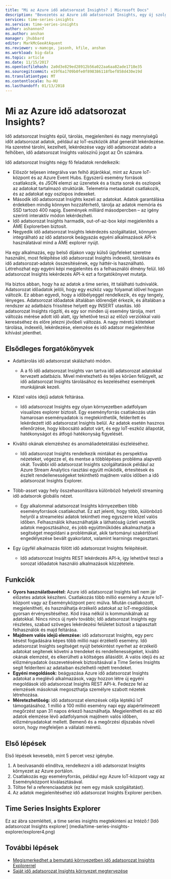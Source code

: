 ```yaml
---
title: "Mi az Azure idő adatsorozat Insights? | Microsoft Docs"
description: "Bevezetés az Azure idő adatsorozat Insights, egy új szolgáltatás idő adatsorozat adatelemzés és az IoT-megoldások."
services: time-series-insights
ms.service: time-series-insights
author: ashannon7
ms.author: anshan
manager: jhubbard
editor: MarkMcGeeAtAquent
ms.reviewer: v-mamcge, jasonh, kfile, anshan
ms.workload: big-data
ms.topic: article
ms.date: 11/15/2017
ms.openlocfilehash: 2a0d3e829ed28912b56a022aa6aa82ade1718e35
ms.sourcegitcommit: e19f6a1709b0fe0f898386118fbef858d430e19d
ms.translationtype: MT
ms.contentlocale: hu-HU
ms.lasthandoff: 01/13/2018
---
```

# <a name="what-is-azure-time-series-insights"></a>Mi az Azure idő adatsorozat Insights?

Idő adatsorozat Insights épül, tárolás, megjeleníteni és nagy mennyiségű időt adatsorozat adatok, például az IoT-eszközök által generált lekérdezése.  Ha szeretné tárolni, kezelheti, lekérdezése vagy idő adatsorozat adato a felhőben, idő adatsorozat Insights valószínű jogot az Ön számára.  

Idő adatsorozat Insights négy fő feladatok rendelkezik:

- Először teljesen integrálva van felhő átjárókkal, mint az Azure IoT-központ és az Azure Event Hubs. Egyszerű esemény források csatlakozik, és JSON elemzi az üzenetek és a tiszta sorok és oszlopok az adatokat tartalmazó struktúrák. Telemetria metaadatait csatlakozik, és az adatokat egy oszlopos indexeket.
- Második idő adatsorozat Insights kezeli az adatokat. Adatok garantálása érdekében mindig könnyen hozzáférhető, tárolja az adatok memória és SSD tartozó 400 napig. Események milliárd másodpercben – az igény szerinti interaktív módon lekérdezheti.
- Idő adatsorozat Insights harmadik, out-of-az-box képi megjelenítés a ÁME Explorerben biztosít.  
- Negyedik idő adatsorozat Insights lekérdezés szolgáltatást, könnyen integrálható az idő adatsorok beágyazás egyéni alkalmazások API-k használatával mind a ÁME explorer nyújt.  

Ha egy alkalmazás, egy belső díjakon vagy külső ügyfeleket szeretne használni, most felépítése idő adatsorozat Insights indexelő, tárolására és idő adatsorozat-adatok összesítésének, egy háttér-is használható. Létrehozhat egy egyéni képi megjelenítés és a felhasználói élmény felül.  Idő adatsorozat Insights lekérdezés API-k ezt a forgatókönyvet mutatja.  

Ha biztos abban, hogy ha az adatok a time series, itt található tudnivalók.  Adatsorozat időadatok jelöli, hogy egy eszköz vagy folyamat idővel hogyan változik.  Ez abban egyedi, hogy a időbélyeggel rendelkezik, és egy tengely, lényeges.  Adatsorozat időadatok általában időrendjét érkezik, és általában a rendszer az adatbázis frissítése helyett egy INSERT utasítás.  Idő adatsorozat Insights rögzíti, és egy sor minden új esemény tárolja, mert változás mérése adott idő alatt, így lehetővé teszi az előző verziókkal való kereséséhez és előre jelezni jövőbeli változás.  A nagy méretű köteteket tárolása, indexelő, lekérdezése, elemzése és idő adatsor megjelenítése kihívást jelenthet.  

## <a name="primary-scenarios"></a>Elsődleges forgatókönyvek

- Adattárolás idő adatsorozat skálázható módon.  
  - A a fő idő adatsorozat Insights van tartva idő adatsorozat adatokkal tervezett adatbázis.  Mivel méretezhető és teljes körűen felügyelt, az idő adatsorozat Insights tárolásához és kezeléséhez események munkájának kezeli.

- Közel valós idejű adatok feltárása.  
  - Idő adatsorozat Insights egy olyan környezetben adatfolyam visualizes explorer biztosít.  Egy eseményforrás csatlakozás után hamarosan eseményadatok is megtekinthetők, felderített és lekérdezett idő adatsorozat Insights belül.  Az adatok esetén hasznos ellenőrzése, hogy kibocsátó adatot várt, és egy IoT-eszköz állapotát, hatékonyságot és átfogó hatékonyság figyelését.  

- Kiváltó okának elemzéshez és anomáliadetektálási észleléséhez.
  - Idő adatsorozat Insights rendelkezik mintákat és perspektíva nézeteket, végezze el, és mentse a többlépéses probléma alapvető okát.  További idő adatsorozat Insights szolgáltatások például az Azure Stream Analytics riasztási együtt működik, értesítések és észlelt rendellenességeket tekinthető majdnem valós időben a idő adatsorozat Insights Explorer.  

- Több-asset vagy hely összehasonlításra különböző helyekről streaming idő adatsorok globális nézet.
  - Egy alkalommal adatsorozat Insights környezetben több eseményforrások csatlakozhat.  Ez azt jelenti, hogy több, különböző helyről a streamelési adatok tekintheti meg egyszerre közel valós időben.  Felhasználók kihasználhatják a láthatóság üzleti vezetők adatok megosztásához, és jobb együttműködés alkalmazhatja a segítséget megoldani a problémákat, akik tartományi szakértőivel engedélyezése bevált gyakorlatot, valamint learnings megosztani.

- Egy ügyfél alkalmazás fölött idő adatsorozat Insights felépítését. 
  - Idő adatsorozat Insights REST lekérdezés API-k, így lehetővé teszi a sorozat időadatok használó alkalmazások közzététele.

## <a name="capabilities"></a>Funkciók

- **Gyors használatbavétel:** Azure idő adatsorozat Insights kell nem jár előzetes adatok készíteni. Csatlakozás több millió esemény a Azure IoT-központ vagy az Eseményközpont perc múlva. Miután csatlakozott, megjelenítheti, és használhatja érzékelő adatokat az IoT-megoldások gyorsan érvényesítéséhez. Kód írása nélkül is kommunikálnak az adatokkal.
Nincs nincs új nyelv további; Idő adatsorozat Insights egy részletes, szabad szöveges lekérdezési felületet biztosít a tapasztalt felhasználók és majd feltárása.
- **Majdnem valós idejű elemzése:** idő adatsorozat Insights, egy perc késést fogadására képes több millió napi érzékelő esemény. Idő adatsorozat Insights segítséget nyújt betekintést nyerhet az érzékelő adatokat segítenek követni a trendeket és rendellenességeket, kiváltó okának elemzést, és elkerülheti a költséges állásidőt. A valós idejű és az előzményadatok összevetésének biztosításával a Time Series Insights segít felderíteni az adataiban észlelhető rejtett trendeket.
- **Egyéni megoldások:** beágyazása Azure idő adatsorozat Insights adatokat a meglévő alkalmazások, vagy hozzon létre új egyéni megoldások idő adatsorozat Insights REST API-k. Fedezze fel az elemzések másoknak megoszthatja személyre szabott nézetek létrehozása.
- **Méretezhetőség:** idő adatsorozat elemzések célja léptékű IoT támogatásához. 1 millió a 100 millió esemény napi egy alapértelmezett megőrzést span 31 napos érkező használhatja. Megjelenítheti és az élő adatok elemzése lévő adatfolyamok majdnem valós időben, előzményadatokat mellett. Bemenő és a megőrzési díjszabás növeli soron, hogy megfeleljen a vállalati méretű.

## <a name="getting-started"></a>Első lépések
Első lépések kevesebb, mint 5 percet vesz igénybe. 

1.  A beolvasandó elindítva, rendelkezni a idő adatsorozat Insights környezet az Azure portálon. 
2.  Csatlakozás egy eseményforrás, például egy Azure IoT-központ vagy az Eseményközpont kiválasztásával.  
3.  Töltse fel a referenciaadatok (ez nem egy másik szolgáltatást).
4.  Az adatok megjelenítéséhez idő adatsorozat Insights Explorer percben.

## <a name="time-series-insights-explorer"></a>Time Series Insights Explorer
Ez az ábra szemlélteti, a time series insights megtekinteni az Intéző:! [Idő adatsorozat Insights explorer] (media/time-series-insights-explorer/explorer4.png)


## <a name="next-steps"></a>További lépések
 - [Megismerkedhet a bemutató környezetben idő adatsorozat Insights Explorerrel](./time-series-quickstart.md)
 - [Saját idő adatsorozat Insights környezet megtervezése](time-series-insights-environment-planning.md)

